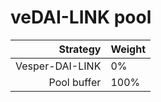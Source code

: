 # veDAI-LINK pool
|Strategy | Weight |
|-------: | --------|
|Vesper-DAI-LINK | 0%      |
|Pool buffer | 100%     |
